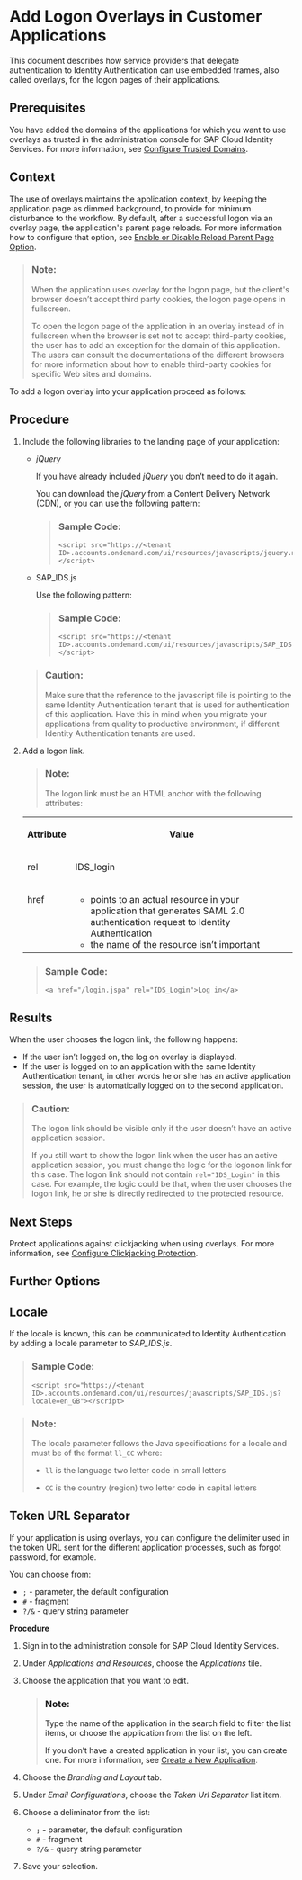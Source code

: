 <!-- loio5e98ecf5d0ae4a41b69d93bc4c27c976 -->

# Add Logon Overlays in Customer Applications

This document describes how service providers that delegate authentication to Identity Authentication can use embedded frames, also called overlays, for the logon pages of their applications.



<a name="loio5e98ecf5d0ae4a41b69d93bc4c27c976__prereq_ol4_hjt_hsb"/>

## Prerequisites

You have added the domains of the applications for which you want to use overlays as trusted in the administration console for SAP Cloud Identity Services. For more information, see [Configure Trusted Domains](../Operation-Guide/configure-trusted-domains-08fa1fe.md).



## Context

The use of overlays maintains the application context, by keeping the application page as dimmed background, to provide for minimum disturbance to the workflow. By default, after a successful logon via an overlay page, the application's parent page reloads. For more information how to configure that option, see [Enable or Disable Reload Parent Page Option](../Operation-Guide/enable-or-disable-reload-parent-page-option-0c0e9d2.md).

> ### Note:  
> When the application uses overlay for the logon page, but the client's browser doesn’t accept third party cookies, the logon page opens in fullscreen.
> 
> To open the logon page of the application in an overlay instead of in fullscreen when the browser is set not to accept third-party cookies, the user has to add an exception for the domain of this application. The users can consult the documentations of the different browsers for more information about how to enable third-party cookies for specific Web sites and domains.

To add a logon overlay into your application proceed as follows:



<a name="loio5e98ecf5d0ae4a41b69d93bc4c27c976__steps_fzg_2cg_5r"/>

## Procedure

1.  Include the following libraries to the landing page of your application:

    -   *jQuery*

        If you have already included *jQuery* you don’t need to do it again.

        You can download the *jQuery* from a Content Delivery Network \(CDN\), or you can use the following pattern:

        > ### Sample Code:  
        > ```
        > <script src="https://<tenant ID>.accounts.ondemand.com/ui/resources/javascripts/jquery.min.js"></script>
        > ```

    -   SAP\_IDS.js

        Use the following pattern:

        > ### Sample Code:  
        > ```
        > <script src="https://<tenant ID>.accounts.ondemand.com/ui/resources/javascripts/SAP_IDS.js"></script>
        > ```


    > ### Caution:  
    > Make sure that the reference to the javascript file is pointing to the same Identity Authentication tenant that is used for authentication of this application. Have this in mind when you migrate your applications from quality to productive environment, if different Identity Authentication tenants are used.

2.  Add a logon link.

    > ### Note:  
    > The logon link must be an HTML anchor with the following attributes:


    <table>
    <tr>
    <th valign="top">

    Attribute
    
    </th>
    <th valign="top">

    Value
    
    </th>
    </tr>
    <tr>
    <td valign="top">
    
    rel
    
    </td>
    <td valign="top">
    
    IDS\_login
    
    </td>
    </tr>
    <tr>
    <td valign="top">
    
    href
    
    </td>
    <td valign="top">
    
    -   points to an actual resource in your application that generates SAML 2.0 authentication request to Identity Authentication
    -   the name of the resource isn’t important


    
    </td>
    </tr>
    </table>
    
    > ### Sample Code:  
    > ```
    > <a href="/login.jspa" rel="IDS_Login">Log in</a>
    > ```




<a name="loio5e98ecf5d0ae4a41b69d93bc4c27c976__result_w32_3xc_g1b"/>

## Results

When the user chooses the logon link, the following happens:

-   If the user isn’t logged on, the log on overlay is displayed.
-   If the user is logged on to an application with the same Identity Authentication tenant, in other words he or she has an active application session, the user is automatically logged on to the second application.

> ### Caution:  
> The logon link should be visible only if the user doesn’t have an active application session.
> 
> If you still want to show the logon link when the user has an active application session, you must change the logic for the logonon link for this case. The logon link should not contain `rel="IDS_Login"` in this case. For example, the logic could be that, when the user chooses the logon link, he or she is directly redirected to the protected resource.



## Next Steps

Protect applications against clickjacking when using overlays. For more information, see [Configure Clickjacking Protection](configure-clickjacking-protection-af3712b.md).

<a name="concept_zws_kch_5r"/>

<!-- concept\_zws\_kch\_5r -->

## Further Options



## Locale

If the locale is known, this can be communicated to Identity Authentication by adding a locale parameter to *SAP\_IDS.js*.

> ### Sample Code:  
> ```
> <script src="https://<tenant ID>.accounts.ondemand.com/ui/resources/javascripts/SAP_IDS.js?locale=en_GB"></script>
> ```

> ### Note:  
> The locale parameter follows the Java specifications for a locale and must be of the format `ll_CC` where:
> 
> -   `ll` is the language two letter code in small letters
> 
> -   `CC` is the country \(region\) two letter code in capital letters



<a name="concept_zws_kch_5r__section_n2q_cns_frb"/>

## Token URL Separator

If your application is using overlays, you can configure the delimiter used in the token URL sent for the different application processes, such as forgot password, for example.

You can choose from:

-   `;` - parameter, the default configuration
-   `#` - fragment
-   `?/&` - query string parameter

**Procedure**

1.  Sign in to the administration console for SAP Cloud Identity Services.

2.  Under *Applications and Resources*, choose the *Applications* tile.
3.  Choose the application that you want to edit.

    > ### Note:  
    > Type the name of the application in the search field to filter the list items, or choose the application from the list on the left.
    > 
    > If you don’t have a created application in your list, you can create one. For more information, see [Create a New Application](../Operation-Guide/create-a-new-application-0d4b255.md).

4.  Choose the *Branding and Layout* tab.
5.  Under *Email Configurations*, choose the *Token Url Separator* list item.
6.  Choose a deliminator from the list:
    -   `;` - parameter, the default configuration
    -   `#` - fragment
    -   `?/&` - query string parameter

7.  Save your selection.

